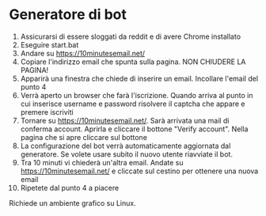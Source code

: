 # Generatore di bot

 1. Assicurarsi di essere sloggati da reddit e di avere Chrome installato
 2. Eseguire start.bat
 3. Andare su https://10minutesemail.net/
 4. Copiare l'indirizzo email che spunta sulla pagina. NON CHIUDERE LA PAGINA!
 5. Apparirà una finestra che chiede di inserire un email. Incollare l'email del punto 4
 6. Verrà aperto un browser che farà l'iscrizione. Quando arriva al punto in cui inserisce username e password risolvere il captcha che appare e premere iscriviti
 7. Tornare su https://10minutesemail.net/. Sarà arrivata una mail di conferma account. Aprirla e cliccare il bottone "Verify account". Nella pagina che si apre cliccare sul bottone
 8. La configurazione del bot verrà automaticamente aggiornata dal generatore. Se volete usare subito il nuovo utente riavviate il bot.
 9. Tra 10 minuti vi chiederà un'altra email. Andate su https://10minutesemail.net/ e cliccate sul cestino per ottenere una nuova email
 10. Ripetete dal punto 4 a piacere 

Richiede un ambiente grafico su Linux.